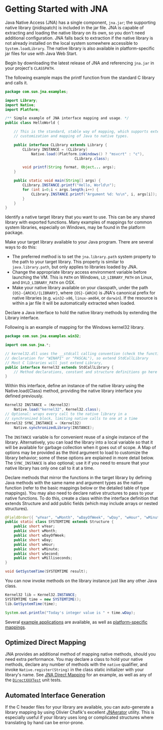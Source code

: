 Getting Started with JNA
========================

Java Native Access (JNA) has a single component, `jna.jar`; the supporting native library (jnidispatch) is included in the jar file. JNA is capable of extracting and loading the native library on its own, so you don't need additional configuration. JNA falls back to extraction if the native library is not already installed on the local system somewhere accessible to `System.loadLibrary`. The native library is also available in platform-specific jar files for use with Java Web Start.

Begin by downloading the latest release of JNA and referencing `jna.jar` in your project's `CLASSPATH`.

The following example maps the printf function from the standard C library and calls it. 
``` java
package com.sun.jna.examples;

import Library;
import Native;
import Platform;

/** Simple example of JNA interface mapping and usage. */
public class HelloWorld {

    // This is the standard, stable way of mapping, which supports extensive
    // customization and mapping of Java to native types.

    public interface CLibrary extends Library {
        CLibrary INSTANCE = (CLibrary)
            Native.load((Platform.isWindows() ? "msvcrt" : "c"),
                                CLibrary.class);

        void printf(String format, Object... args);
    }

    public static void main(String[] args) {
        CLibrary.INSTANCE.printf("Hello, World\n");
        for (int i=0;i < args.length;i++) {
            CLibrary.INSTANCE.printf("Argument %d: %s\n", i, args[i]);
        }
    }
}
```

Identify a native target library that you want to use. This can be any shared library with exported functions. Many examples of mappings for common system libraries, especially on Windows, may be found in the platform package.

Make your target library available to your Java program. There are several ways to do this:

* The preferred method is to set the `jna.library.path` system property to the path to your target library. This property is similar to `java.library.path`, but only applies to libraries loaded by JNA.
* Change the appropriate library access environment variable before launching the VM. This is `PATH` on Windows, `LD_LIBRARY_PATH` on Linux, and `DYLD_LIBRARY_PATH` on OSX.
* Make your native library available on your classpath, under the path `{OS}-{ARCH}/{LIBRARY}`, where `{OS}-{ARCH}` is JNA's canonical prefix for native libraries (e.g. `win32-x86`, `linux-amd64`, or `darwin`).  If the resource is within a jar file it will be automatically extracted when loaded.

Declare a Java interface to hold the native library methods by extending the Library interface.

Following is an example of mapping for the Windows kernel32 library.
``` java
package com.sun.jna.examples.win32;

import com.sun.jna.*;

// kernel32.dll uses the __stdcall calling convention (check the function
// declaration for "WINAPI" or "PASCAL"), so extend StdCallLibrary
// Most C libraries will just extend Library,
public interface Kernel32 extends StdCallLibrary { 
    // Method declarations, constant and structure definitions go here
}
```

Within this interface, define an instance of the native library using the Native.load(Class) method, providing the native library interface you defined previously.
``` java
Kernel32 INSTANCE = (Kernel32)
    Native.load("kernel32", Kernel32.class);
// Optional: wraps every call to the native library in a
// synchronized block, limiting native calls to one at a time
Kernel32 SYNC_INSTANCE = (Kernel32)
    Native.synchronizedLibrary(INSTANCE);
```

The `INSTANCE` variable is for convenient reuse of a single instance of the library. Alternatively, you can load the library into a local variable so that it will be available for garbage collection when it goes out of scope. A Map of options may be provided as the third argument to load to customize the library behavior; some of these options are explained in more detail below. The `SYNC_INSTANCE` is also optional; use it if you need to ensure that your native library has only one call to it at a time.

Declare methods that mirror the functions in the target library by defining Java methods with the same name and argument types as the native function (refer to the basic mappings below or the detailed table of type mappings). You may also need to declare native structures to pass to your native functions. To do this, create a class within the interface definition that extends Structure and add public fields (which may include arrays or nested structures). 
``` java
@FieldOrder({ "wYear", "wMonth", "wDayOfWeek", "wDay", "wHour", "wMinute", "wSecond", "wMilliseconds" })
public static class SYSTEMTIME extends Structure {
    public short wYear;
    public short wMonth;
    public short wDayOfWeek;
    public short wDay;
    public short wHour;
    public short wMinute;
    public short wSecond;
    public short wMilliseconds;
}

void GetSystemTime(SYSTEMTIME result);
```

You can now invoke methods on the library instance just like any other Java class.
``` java
Kernel32 lib = Kernel32.INSTANCE;
SYSTEMTIME time = new SYSTEMTIME();
lib.GetSystemTime(time);

System.out.println("Today's integer value is " + time.wDay);
```
    
Several [example applications](https://github.com/java-native-access/jna/tree/master/contrib) are available, as well as [platform-specific mappings](https://github.com/java-native-access/jna/tree/master/contrib/platform).

Optimized Direct Mapping
------------------------
JNA provides an additional method of mapping native methods, should you need extra performance.  You may declare a class to hold your native methods, declare any number of methods with the `native` qualifier, and invoke `Native.register(String)` in the class static initializer with your library's name. See [JNA Direct Mapping](DirectMapping.md) for an example, as well as any of the [`DirectXXXTest`](https://github.com/java-native-access/jna/tree/master/test/com/sun/jna) unit tests.

Automated Interface Generation
------------------------------
If the C header files for your library are available, you can auto-generate a library mapping by using Olivier Chafik's excellent [JNAerator](https://github.com/nativelibs4java/JNAerator) utility. This is especially useful if your library uses long or complicated structures where translating by hand can be error-prone.

